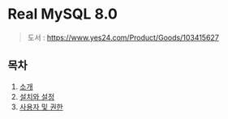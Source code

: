 # Real MySQL 8.0

> 도서 : https://www.yes24.com/Product/Goods/103415627

## 목차

1. [소개](https://github.com/hwibaski/book_study/tree/main/real_my_sql/_01)
2. [설치와 설정](https://github.com/hwibaski/book_study/tree/main/real_my_sql/_02)
3. [사용자 및 권한](https://github.com/hwibaski/book_study/tree/main/real_my_sql/_03)
